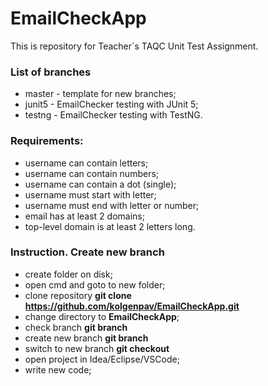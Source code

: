 # EmailCheckApp

 This is repository for Teacher`s TAQC
 Unit Test Assignment.

### List of branches

- master - template for new branches;
- junit5 - EmailChecker testing with JUnit 5;
- testng - EmailChecker testing with TestNG.

### Requirements:
- username can contain letters;
- username can contain numbers;
- username can contain a dot (single);
- username must start with letter;
- username must end with letter or number;
- email has at least 2 domains;
- top-level domain is at least 2 letters long. 

### Instruction. Create new branch

- create folder on disk;
- open cmd and goto to new folder;
- clone repository **git clone https://github.com/kolgenpav/EmailCheckApp.git**
- change directory to **EmailCheckApp**;
- check branch **git branch**
- create new branch **git branch <NAME>**
- switch to new branch **git checkout <NAME>**
- open project in Idea/Eclipse/VSCode;
- write new code;
